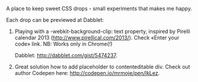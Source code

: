 A place to keep sweet CSS drops - small experiments that makes me happy.

Each drop can be previewed at Dabblet:
  1. Playing with a -webkit-background-clip: text property,  inspired by Pirelli calendar 2013 (http://www.pirellical.com/2013/). Check «Enter your code» link.
     NB: Works only in Chrome(!)

     Dabblet: http://dabblet.com/gist/5474237.

  2. Great solution how to add placeholder to contenteditable div. Check out author Codepen here: http://codepen.io/mrmoje/pen/lkLez.




